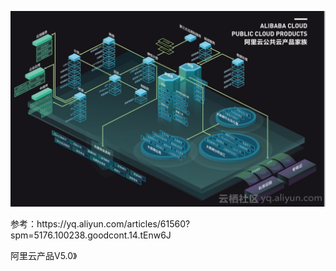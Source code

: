 ![](/assets/阿里云产品V5.0.jpeg)

参考：https:\/\/yq.aliyun.com\/articles\/61560?spm=5176.100238.goodcont.14.tEnw6J

阿里云产品V5.0》


